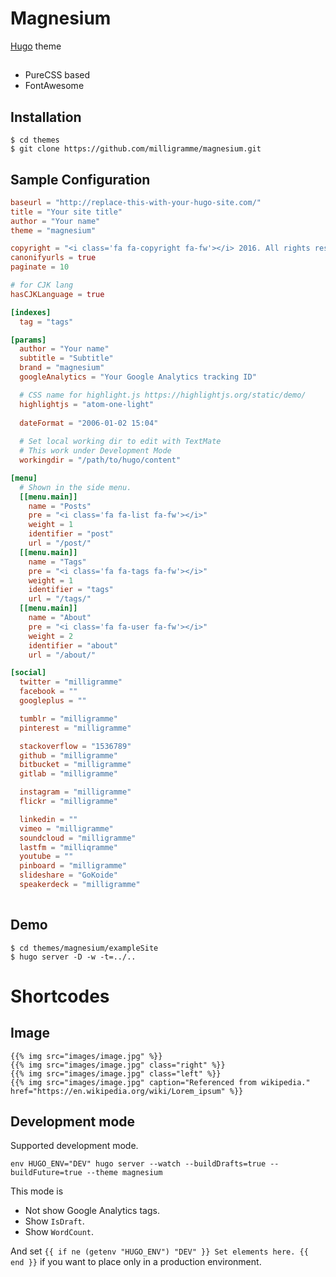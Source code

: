 # Magnesium

[Hugo](//gohugo.io) theme

##

- PureCSS based
- FontAwesome


## Installation

```
$ cd themes
$ git clone https://github.com/milligramme/magnesium.git
```

## Sample Configuration

```toml
baseurl = "http://replace-this-with-your-hugo-site.com/"
title = "Your site title"
author = "Your name"
theme = "magnesium"

copyright = "<i class='fa fa-copyright fa-fw'></i> 2016. All rights reserved."
canonifyurls = true
paginate = 10

# for CJK lang
hasCJKLanguage = true

[indexes]
  tag = "tags"

[params]
  author = "Your name"
  subtitle = "Subtitle"
  brand = "magnesium"
  googleAnalytics = "Your Google Analytics tracking ID"

  # CSS name for highlight.js https://highlightjs.org/static/demo/
  highlightjs = "atom-one-light"
  
  dateFormat = "2006-01-02 15:04"
  
  # Set local working dir to edit with TextMate
  # This work under Development Mode
  workingdir = "/path/to/hugo/content"

[menu]
  # Shown in the side menu.
  [[menu.main]]
    name = "Posts"
    pre = "<i class='fa fa-list fa-fw'></i>"
    weight = 1
    identifier = "post"
    url = "/post/"
  [[menu.main]]
    name = "Tags"
    pre = "<i class='fa fa-tags fa-fw'></i>"
    weight = 1
    identifier = "tags"
    url = "/tags/"
  [[menu.main]]
    name = "About"
    pre = "<i class='fa fa-user fa-fw'></i>"
    weight = 2
    identifier = "about"
    url = "/about/"

[social]
  twitter = "milligramme"
  facebook = ""
  googleplus = ""

  tumblr = "milligramme"
  pinterest = "milligramme"

  stackoverflow = "1536789"
  github = "milligramme"
  bitbucket = "milligramme"
  gitlab = "milligramme"

  instagram = "milligramme"
  flickr = "milligramme"

  linkedin = ""
  vimeo = "milligramme"
  soundcloud = "milligramme"
  lastfm = "milliqramme"
  youtube = ""
  pinboard = "milligramme"
  slideshare = "GoKoide"
  speakerdeck = "milligramme"
  

```


## Demo

```
$ cd themes/magnesium/exampleSite
$ hugo server -D -w -t=../..
```

# Shortcodes

## Image

```
{{% img src="images/image.jpg" %}}
{{% img src="images/image.jpg" class="right" %}}
{{% img src="images/image.jpg" class="left" %}}
{{% img src="images/image.jpg" caption="Referenced from wikipedia." href="https://en.wikipedia.org/wiki/Lorem_ipsum" %}}
```

## Development mode

Supported development mode.

```
env HUGO_ENV="DEV" hugo server --watch --buildDrafts=true --buildFuture=true --theme magnesium
```

This mode is

* Not show Google Analytics tags.
* Show `IsDraft`.
* Show `WordCount`.

And set `{{ if ne (getenv "HUGO_ENV") "DEV" }} Set elements here. {{ end }}` if you want to place only in a production environment.
